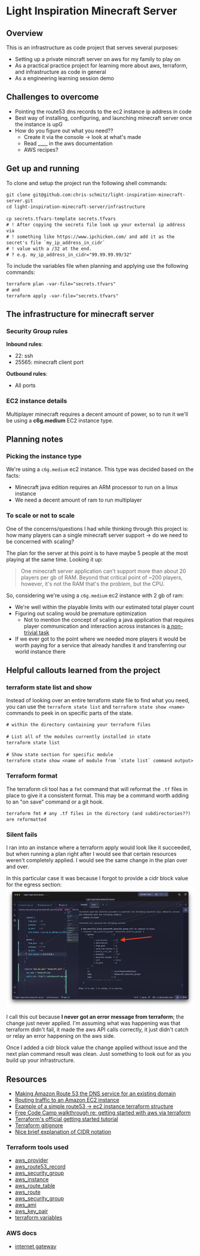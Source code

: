 # Light Inspiration Minecraft Server 

## Overview

This is an infrastructure as code project that serves several purposes:

- Setting up a private mincraft server on aws for my family to play on
- As a practical practice project for learning more about aws, terraform, and infrastructure as code in general
- As a engineering learning session demo

## Challenges to overcome
- Pointing the route53 dns records to the ec2 instance ip address in code
- Best way of installing, configuring, and launching minecraft server once the instance is upG
- How do you figure out what you need??
  - Create it via the console -> look at what's made
  - Read ____ in the aws documentation
  - AWS recipes?

## Get up and running
To clone and setup the project run the following shell commands: 

```shell
git clone git@github.com:chris-schmitz/light-inspiration-minecraft-server.git
cd light-inspiration-minecraft-server/infrastructure

cp secrets.tfvars-template secrets.tfvars 
# ! After copying the secrets file look up your external ip address via
# ! something like https://www.ipchicken.com/ and add it as the secret's file `my_ip_address_in_cidr`
# ! value with a /32 at the end. 
# ? e.g. my_ip_address_in_cidr="99.99.99.99/32"
```

To include the variables file when planning and applying use the following commands:
```shell
terraform plan -var-file="secrets.tfvars"
# and 
terraform apply -var-file="secrets.tfvars"
```


## The infrastructure for minecraft server

### Security Group rules
**Inbound rules**:
- 22: ssh
- 25565: minecraft client port

**Outbound rules**:
- All ports

### EC2 instance details
Multiplayer minecraft requires a decent amount of power, so to run it we'll be using a **c6g.medium** EC2 instance type. 

## Planning notes

### Picking the instance type
We're using a `c6g.medium` ec2 instance. This type was decided based on the facts:

- Minecraft java edition requires an ARM processor to run on a linux instance
- We need a decent amount of ram to run multiplayer

### To scale or not to scale
One of the concerns/questions I had while thinking through this project is: how many players can a single minecraft server support -> do we need to be concerned with scaling?

The plan for the server at this point is to have maybe 5 people at the most playing at the same time. Looking it up:

> One minecraft server application can't support more than about 20 players per gb of RAM. Beyond that critical point of ~200 players, however, it's not the RAM that's the problem, but the CPU.

So, considering we're using a `c6g.medium` ec2 instance with 2 gb of ram:
- We're well within the playable limits with our estimated total player count
- Figuring out scaling would be premature optimization
  - Not to mention the concept of scaling a java application that requires player communication and interaction across instances is [a non-trivial task](https://www.worldql.com/posts/2021-08-worldql-scalable-minecraft/)
- If we ever got to the point where we needed more players it would be worth paying for a service that already handles it and transferring our world instance there

## Helpful callouts learned from the project

### terraform state list and show
Instead of looking over an entire terraform state file to find what you need, you can use the `terraform state list` and `terraform state show <name>` commands to peek in on specific parts of the state.

```shell
# within the directory containing your terraform files

# List all of the modules currently installed in state
terraform state list 

# Show state section for specific module
terraform state show <name of module from `state list` command output> 
```

### Terraform format
The terraform cli tool has a `fmt` command that will reformat the `.tf` files in place to give it a consistent format. This may be a command worth adding to an "on save" command or a git hook. 

```shell
terraform fmt # any .tf files in the directory (and subdirectories??) are reformatted
```
### Silent fails
I ran into an instance where a terraform apply would look like it succeeded, but when running a plan right after I would see that certain resources weren't completely applied. I would see the same change in the plan over and over. 

In this particular case it was because I forgot to provide a cidr block value for the egress section:
![silent fail example](readme_attachments/terraform-silent-fail-example.png)

I call this out because **I never got an error message from terraform**; the change just never applied. I'm assuming what was happening was that terraform didn't fail, it made the aws API calls correctly, it just didn't catch or relay an error happening on the aws side.

Once I added a cidr block value the change applied without issue and the next plan command result was clean. Just something to look out for as you build up your infrastructure.


## Resources
- [Making Amazon Route 53 the DNS service for an existing domain](https://docs.aws.amazon.com/Route53/latest/DeveloperGuide/MigratingDNS.html)
- [Routing traffic to an Amazon EC2 instance](https://docs.aws.amazon.com/Route53/latest/DeveloperGuide/routing-to-ec2-instance.html)
- [Example of a simple route53 -> ec2 instance terraform structure](https://stackoverflow.com/questions/63307373/terraform-route53-simplest-example-to-create-a-dns-record-in-hosted-zone-pointin)
- [Free Code Camp walkthrough re: getting started with aws via terraform](https://www.youtube.com/watch?v=iRaai1IBlB0&ab_channel=freeCodeCamp.org)
- [Terraform's official getting started tutorial](https://developer.hashicorp.com/terraform/tutorials/aws-get-started?utm_source=WEBSITE&utm_medium=WEB_IO&utm_offer=ARTICLE_PAGE&utm_content=DOCS)
- [Terraform gitignore](https://github.com/github/gitignore/blob/main/Terraform.gitignore)
- [Nice brief explanation of CIDR notation](https://www.youtube.com/watch?v=u13AdjAUNmA)

### Terraform tools used
- [aws_provider](https://registry.terraform.io/providers/hashicorp/aws/latest/docs)
- [aws_route53_record](https://registry.terraform.io/providers/hashicorp/aws/latest/docs/resources/route53_record)
- [aws_security_group](https://registry.terraform.io/providers/hashicorp/aws/latest/docs/resources/security_group)
- [aws_instance](https://registry.terraform.io/providers/hashicorp/aws/latest/docs/resources/instance)
- [aws_route_table](https://registry.terraform.io/providers/hashicorp/aws/latest/docs/resources/route_table)
- [aws_route](https://registry.terraform.io/providers/hashicorp/aws/latest/docs/resources/route)
- [aws_security_group](https://registry.terraform.io/providers/hashicorp/aws/latest/docs/resources/security_group)
- [aws_ami](https://registry.terraform.io/providers/hashicorp/aws/latest/docs/data-sources/ami)
- [aws_key_pair](https://registry.terraform.io/providers/hashicorp/aws/latest/docs/resources/key_pair)
- [terraform variables](https://developer.hashicorp.com/terraform/language/values/variables)

### AWS docs
- [internet gateway](https://docs.aws.amazon.com/vpc/latest/userguide/VPC_Internet_Gateway.html)
